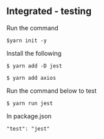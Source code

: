 ## Integrated - testing

Run the command

`$yarn init -y`

Install the following

`$ yarn add -D jest`

`$ yarn add axios`

Run the command below to test

`$ yarn run jest`

In package.json

` "test": "jest" `
